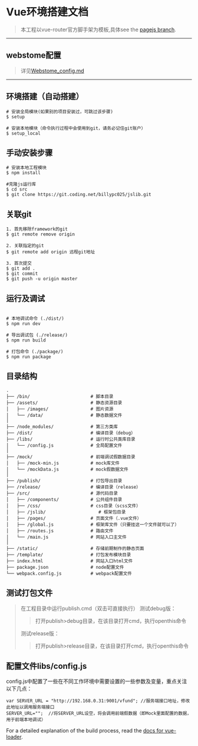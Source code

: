 # Vue环境搭建文档

> 本工程以vue-router官方脚手架为模板,具体see the [pagejs branch](https://github.com/chrisvfritz/vue-2.0-simple-routing-example/tree/pagejs).
--------------------------

## webstome配置
> 详见[Webstome_config.md](./md/Webstome_config.md)

***

## 环境搭建（自动搭建）

``` 在工程目录执行
# 安装全局模块(如果别的项目安装过，可跳过该步骤)
$ setup

# 安装本地模块（命令执行过程中会使用到git，请务必记住git账户）
$ setup_local

```

## 手动安装步骤
```
# 安装本地工程模块
$ npm install

#克隆js运行库
$ cd src
$ git clone https://git.coding.net/billypc025/jslib.git
```

## 关联git
```
1. 首先移除framework的git
$ git remote remove origin

2. 关联指定的git
$ git remote add origin 远程git地址

3. 首次提交
$ git add .
$ git commit
$ git push -u origin master

```


## 运行及调试
```

# 本地调试命令 (./dist/)
$ npm run dev

# 导出调试包 (./release/)
$ npm run build

# 打包命令 (./package/)
$ npm run package
```


## 目录结构
```
.
├── /bin/                       # 脚本目录
├── /assets/                    # 静态资源目录
│   ├── /images/                # 图片资源
│   └── /data/                  # 静态数据文件
│
├── /node_modules/              # 第三方类库
├── /dist/                      # 编译目录（debug）
├── /libs/                      # 运行时公共类库目录
│   └── /config.js              # 全局配置文件
│
├── /mock/                      # 前端调试假数据目录
│   ├── /mock-min.js            # mock库文件
│   └── /mockData.js            # mock假数据文件
│
├── /publish/                   # 打包导出目录
├── /release/                   # 编译目录（release）
├── /src/                       # 源代码目录
│   ├── /components/            # 公共组件目录
│   ├── /css/                   # css目录（scss文件）
│   ├── /jslib/                    # 框架包目录
│   ├── /pages/                 # 页面文件（.vue文件）
│   ├── /global.js              # 框架库文件（只要挂这一个文件就可以了）
│   ├── /routes.js              # 路由文件
│   └── /main.js                # 网站入口主文件
│
├── /static/                    # 存储前期制作的静态页面
├── /template/                  # 打包发布模块目录
├── index.html                  # 网站入口html文件
├── package.json                # node配置文件
└── webpack.config.js           # webpack配置文件
```


## 测试打包文件
> 在工程目录中运行publish.cmd（双击可直接执行）
> 测试debug版：
>> 打开publish>debug目录，在该目录打开cmd，执行openthis命令
>
> 测试release版：
>> 打开publish>release目录，在该目录打开cmd，执行openthis命令


## 配置文件libs/config.js
config.js中配置了一些在不同工作环境中需要设置的一些参数及变量，重点关注以下几点：
```
var SERVER_URL = "http://192.168.0.31:9001/vfund"; //服务端接口地址，修改此地址以调用服务端接口
SERVER_URL="";  //将SERVER_URL设空，将会调用前端假数据（即Mock里面配置的数据，用于前端本地调试）
```

For a detailed explanation of the build process, read the [docs for vue-loader](http://vuejs.github.io/vue-loader).
